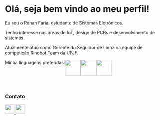 <h1>Olá, seja bem vindo ao meu perfil!</h1>
<p>Eu sou o Renan Faria, estudante de Sistemas Eletrônicos.</p> 
<p>Tenho interesse nas áreas de IoT, design de PCBs e desenvolvimento de sistemas.</p>
<p>Atualmente atuo como Gerente do Seguidor de Linha na equipe de competição Rinobot Team da UFJF.</p>
<div style="display:flex;">
  Minha linguagens preferidas: 
  <img height=50cm src="https://ossmalta.eu/wp-content/uploads/2020/06/arduino-icon.png"/>
  <img height=50cm src="https://upload.wikimedia.org/wikipedia/commons/thumb/c/c3/Python-logo-notext.svg/800px-Python-logo-notext.svg.png"/>
  <img height=50cm src="https://cdn-icons-png.flaticon.com/512/919/919827.png"/>
</div>
<footer>
  <br><br>
  <h3>Contato</h3>
  <a href="mailto:faria.renan@engenharia.ufjf.br"><img height=30cm src="https://cdn-icons-png.flaticon.com/512/281/281769.png"</a>
  <a href=www.linkedin.com/in/renan-faria-9955021a1"><img height=30cm src="https://cdn-icons-png.flaticon.com/256/174/174857.png"</a>
</footer>



<!--
**sephiroth6001/sephiroth6001** is a ✨ _special_ ✨ repository because its `README.md` (this file) appears on your GitHub profile.

Here are some ideas to get you started:

- 🔭 I’m currently working on ...
- 🌱 I’m currently learning ...
- 👯 I’m looking to collaborate on ...
- 🤔 I’m looking for help with ...
- 💬 Ask me about ...
- 📫 How to reach me: ...
- 😄 Pronouns: ...
- ⚡ Fun fact: ...
-->
